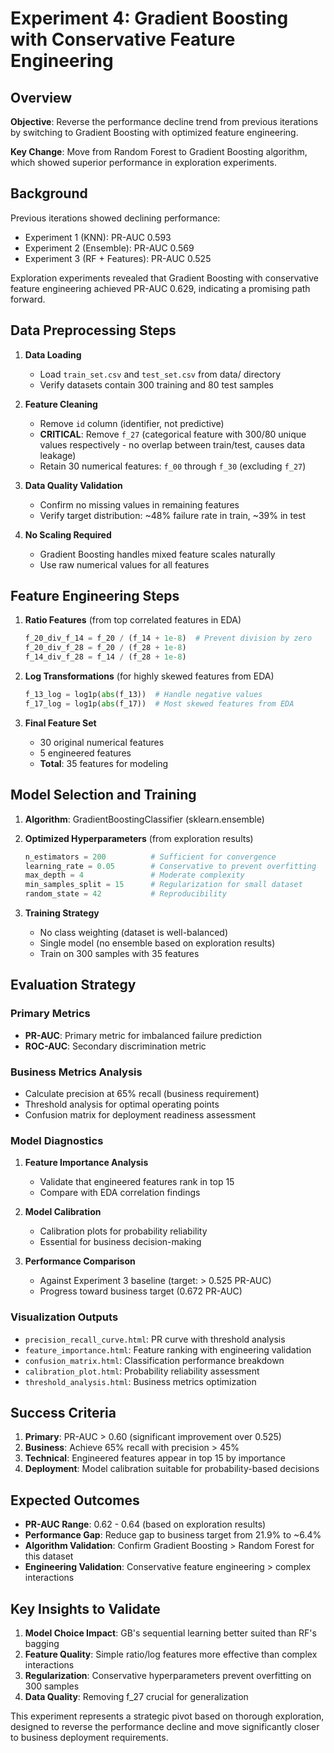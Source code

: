 # Experiment 4: Gradient Boosting with Conservative Feature Engineering

## Overview
**Objective**: Reverse the performance decline trend from previous iterations by switching to Gradient Boosting with optimized feature engineering.

**Key Change**: Move from Random Forest to Gradient Boosting algorithm, which showed superior performance in exploration experiments.

## Background
Previous iterations showed declining performance:
- Experiment 1 (KNN): PR-AUC 0.593
- Experiment 2 (Ensemble): PR-AUC 0.569  
- Experiment 3 (RF + Features): PR-AUC 0.525

Exploration experiments revealed that Gradient Boosting with conservative feature engineering achieved PR-AUC 0.629, indicating a promising path forward.

## Data Preprocessing Steps

1. **Data Loading**
   - Load `train_set.csv` and `test_set.csv` from data/ directory
   - Verify datasets contain 300 training and 80 test samples

2. **Feature Cleaning** 
   - Remove `id` column (identifier, not predictive)
   - **CRITICAL**: Remove `f_27` (categorical feature with 300/80 unique values respectively - no overlap between train/test, causes data leakage)
   - Retain 30 numerical features: `f_00` through `f_30` (excluding `f_27`)

3. **Data Quality Validation**
   - Confirm no missing values in remaining features
   - Verify target distribution: ~48% failure rate in train, ~39% in test

4. **No Scaling Required**
   - Gradient Boosting handles mixed feature scales naturally
   - Use raw numerical values for all features

## Feature Engineering Steps

1. **Ratio Features** (from top correlated features in EDA)
   ```python
   f_20_div_f_14 = f_20 / (f_14 + 1e-8)  # Prevent division by zero
   f_20_div_f_28 = f_20 / (f_28 + 1e-8) 
   f_14_div_f_28 = f_14 / (f_28 + 1e-8)
   ```

2. **Log Transformations** (for highly skewed features from EDA)
   ```python
   f_13_log = log1p(abs(f_13))  # Handle negative values
   f_17_log = log1p(abs(f_17))  # Most skewed features from EDA
   ```

3. **Final Feature Set**
   - 30 original numerical features
   - 5 engineered features  
   - **Total**: 35 features for modeling

## Model Selection and Training

1. **Algorithm**: GradientBoostingClassifier (sklearn.ensemble)

2. **Optimized Hyperparameters** (from exploration results)
   ```python
   n_estimators = 200          # Sufficient for convergence
   learning_rate = 0.05        # Conservative to prevent overfitting  
   max_depth = 4               # Moderate complexity
   min_samples_split = 15      # Regularization for small dataset
   random_state = 42           # Reproducibility
   ```

3. **Training Strategy**
   - No class weighting (dataset is well-balanced)
   - Single model (no ensemble based on exploration results)
   - Train on 300 samples with 35 features

## Evaluation Strategy

### Primary Metrics
- **PR-AUC**: Primary metric for imbalanced failure prediction
- **ROC-AUC**: Secondary discrimination metric

### Business Metrics Analysis
- Calculate precision at 65% recall (business requirement)
- Threshold analysis for optimal operating points
- Confusion matrix for deployment readiness assessment

### Model Diagnostics
1. **Feature Importance Analysis**
   - Validate that engineered features rank in top 15
   - Compare with EDA correlation findings

2. **Model Calibration**
   - Calibration plots for probability reliability
   - Essential for business decision-making

3. **Performance Comparison**
   - Against Experiment 3 baseline (target: > 0.525 PR-AUC)
   - Progress toward business target (0.672 PR-AUC)

### Visualization Outputs
- `precision_recall_curve.html`: PR curve with threshold analysis
- `feature_importance.html`: Feature ranking with engineering validation
- `confusion_matrix.html`: Classification performance breakdown  
- `calibration_plot.html`: Probability reliability assessment
- `threshold_analysis.html`: Business metrics optimization

## Success Criteria

1. **Primary**: PR-AUC > 0.60 (significant improvement over 0.525)
2. **Business**: Achieve 65% recall with precision > 45%
3. **Technical**: Engineered features appear in top 15 by importance
4. **Deployment**: Model calibration suitable for probability-based decisions

## Expected Outcomes

- **PR-AUC Range**: 0.62 - 0.64 (based on exploration results)
- **Performance Gap**: Reduce gap to business target from 21.9% to ~6.4%
- **Algorithm Validation**: Confirm Gradient Boosting > Random Forest for this dataset
- **Engineering Validation**: Conservative feature engineering > complex interactions

## Key Insights to Validate

1. **Model Choice Impact**: GB's sequential learning better suited than RF's bagging
2. **Feature Quality**: Simple ratio/log features more effective than complex interactions  
3. **Regularization**: Conservative hyperparameters prevent overfitting on 300 samples
4. **Data Quality**: Removing f_27 crucial for generalization

This experiment represents a strategic pivot based on thorough exploration, designed to reverse the performance decline and move significantly closer to business deployment requirements.
